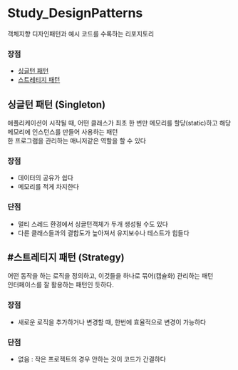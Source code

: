 # Study_DesignPatterns
 객체지향 디자인패턴과 예시 코드를 수록하는 리포지토리
<h3>장점</h3>
<ul>
<li><a href="#Singleton">싱글턴 패턴</a></li>
<li><a href="#Strategy">스트레티지 패턴</a></li>
</ul>
 

<h2 id="Singleton">싱글턴 패턴 (Singleton)</h2>
애플리케이션이 시작될 때, 어떤 클래스가 최초 한 번만 메모리를 할당(static)하고 해당 메모리에 인스턴스를 만들어 사용하는 패턴<br>
한 프로그램을 관리하는 매니저같은 역할을 할 수 있다
<h3>장점</h3>
<ul>
<li>데이터의 공유가 쉽다</li> 
<li>메모리를 적게 차지한다</li>
</ul>
<h3>단점</h3>
<ul>
<li>멀티 스레드 환경에서 싱글턴객체가 두개 생성될 수도 있다</li>
<li>다른 클래스들과의 결합도가 높아져서 유지보수나 테스트가 힘들다</li>
</ul>

<h2 id="Strategy">#스트레티지 패턴 (Strategy)</h2>
어떤 동작을 하는 로직을 정의하고, 이것들을 하나로 묶어(캡슐화) 관리하는 패턴<br>
인터페이스를 잘 활용하는 패턴인 듯하다.
<h3>장점</h3>
<ul>
<li>새로운 로직을 추가하거나 변경할 때, 한번에 효율적으로 변경이 가능하다</li>
</ul>
<h3>단점</h3>
<ul>
<li>없음 : 작은 프로젝트의 경우 안하는 것이 코드가 간결하다</li>
</ul>
